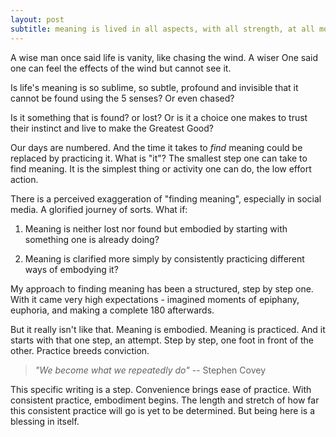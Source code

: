 ```yaml
---
layout: post
subtitle: meaning is lived in all aspects, with all strength, at all moments
---
```

A wise man once said life is vanity, like chasing the wind. A wiser One said one can feel the effects of the wind but cannot see it.

Is life's meaning is so sublime, so subtle, profound and invisible that it cannot be found using the 5 senses? Or even chased?

Is it something that is found? or lost? Or is it a choice one makes to trust their instinct and live to make the Greatest Good?

Our days are numbered. And the time it takes to *find* meaning could be replaced by practicing it. What is "it"? The smallest step one can take to find meaning. It is the simplest thing or activity one can do, the low effort action.

There is a perceived exaggeration of "finding meaning", especially in social media. A glorified journey of sorts. What if:

1. Meaning is neither lost nor found but embodied by starting with something one is already doing?

2. Meaning is clarified more simply by consistently practicing different ways of embodying it?

My approach to finding meaning has been a structured, step by step one. With it came very high expectations - imagined moments of epiphany, euphoria, and making a complete 180 afterwards.

But it really isn't like that. Meaning is embodied. Meaning is practiced. And it starts with that one step, an attempt. Step by step, one foot in front of the other. Practice breeds conviction.

> _"We become what we repeatedly do"_ -- Stephen Covey

This specific writing is a step. Convenience brings ease of practice. With consistent practice, embodiment begins. The length and stretch of how far this consistent practice will go is yet to be determined. But being here is a blessing in itself.
